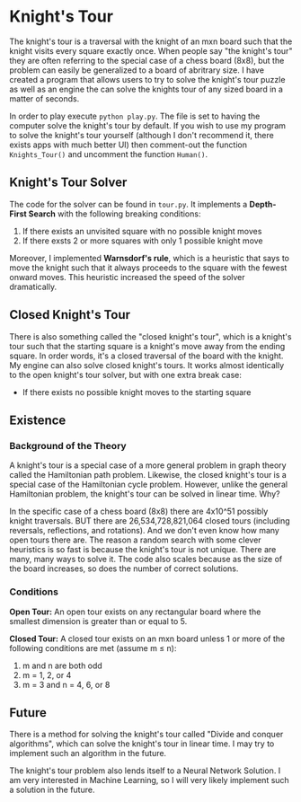 # Knight's Tour

The knight's tour is a traversal with the knight of an mxn board such that the knight visits every square exactly once. When people say "the knight's tour" they are often referring to the special case of a chess board (8x8), but the problem can easily be generalized to a board of abritrary size. I have created a program that allows users to try to solve the knight's tour puzzle as well as an engine the can solve the knights tour of any sized board in a matter of seconds. 

In order to play execute `python play.py`. The file is set to having the computer solve the knight's tour by default. If you wish to use my program to solve the knight's tour yourself (although I don't recommend it, there exists apps with much better UI) then comment-out the function `Knights_Tour()` and uncomment the function `Human()`.

## Knight's Tour Solver

The code for the solver can be found in `tour.py`. It implements a **Depth-First Search** with the following breaking conditions:

1. If there exists an unvisited square with no possible knight moves
2. If there exsts 2 or more squares with only 1 possible knight move

Moreover, I implemented **Warnsdorf's rule**, which is a heuristic that says to move the knight such that it always proceeds to the square with the fewest onward moves. This heuristic increased the speed of the solver dramatically.

## Closed Knight's Tour

There is also something called the "closed knight's tour", which is a knight's tour such that the starting square is a knight's move away from the ending square. In order words, it's a closed traversal of the board with the knight. My engine can also solve closed knight's tours. It works almost identically to the open knight's tour solver, but with one extra break case:

* If there exists no possible knight moves to the starting square

## Existence

### Background of the Theory

A knight's tour is a special case of a more general problem in graph theory called the Hamiltonian path problem. Likewise, the closed knight's tour is a special case of the Hamiltonian cycle problem. However, unlike the general Hamiltonian problem, the knight's tour can be solved in linear time. Why?

In the specific case of a chess board (8x8) there are 4x10^51 possibly knight traversals. BUT there are 26,534,728,821,064 closed tours (including reversals, reflections, and rotations). And we don't even know how many open tours there are. The reason a random search with some clever heuristics is so fast is because the knight's tour is not unique. There are many, many ways to solve it. The code also scales because as the size of the board increases, so does the number of correct solutions.

### Conditions

**Open Tour:** An open tour exists on any rectangular board where the smallest dimension is greater than or equal to 5.

**Closed Tour:** A closed tour exists on an mxn board unless 1 or more of the following conditions are met (assume m ≤ n):

1. m and n are both odd
2. m = 1, 2, or 4
3. m = 3 and n = 4, 6, or 8

## Future

There is a method for solving the knight's tour called "Divide and conquer algorithms", which can solve the knight's tour in linear time. I may try to implement such an algorithm in the future.

The knight's tour problem also lends itself to a Neural Network Solution. I am very interested in Machine Learning, so I will very likely implement such a solution in the future.
